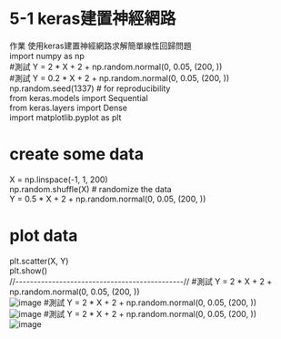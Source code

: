 #  5-1 keras建置神經網路
作業
使用keras建置神經網路求解簡單線性回歸問題  
import numpy as np  
#測試 Y = 2 * X + 2 + np.random.normal(0, 0.05, (200, ))  
#測試 Y = 0.2 * X + 2 + np.random.normal(0, 0.05, (200, ))  
np.random.seed(1337)  # for reproducibility  
from keras.models import Sequential  
from keras.layers import Dense  
import matplotlib.pyplot as plt   
# create some data  
X = np.linspace(-1, 1, 200)  
np.random.shuffle(X)    # randomize the data  
Y = 0.5 * X + 2 + np.random.normal(0, 0.05, (200, ))  
# plot data  
plt.scatter(X, Y)  
plt.show()    
//----------------------------------------------//
#測試 Y = 2 * X + 2 + np.random.normal(0, 0.05, (200, ))  
![image](https://github.com/SuWeizhe1124/3-19/blob/master/HJJPG.JPG) 
#測試 Y = 2 * X + 2 + np.random.normal(0, 0.05, (200, ))  
![image](https://github.com/SuWeizhe1124/3-19/blob/master/HJJPG.JPG) 
#測試 Y = 2 * X + 2 + np.random.normal(0, 0.05, (200, ))  
![image](https://github.com/SuWeizhe1124/3-19/blob/master/HJJPG.JPG) 
